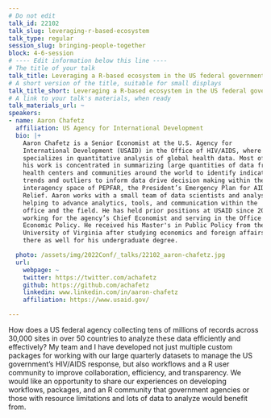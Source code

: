 ```yaml
---
# Do not edit
talk_id: 22102
talk_slug: leveraging-r-based-ecosystem
talk_type: regular
session_slug: bringing-people-together
block: 4-6-session
# ---- Edit information below this line ----
# The title of your talk
talk_title: Leveraging a R-based ecosystem in the US federal government
# A short version of the title, suitable for small displays
talk_title_short: Leveraging a R-based ecosystem in the US federal government
# A link to your talk's materials, when ready
talk_materials_url: ~
speakers:
- name: Aaron Chafetz
  affiliation: US Agency for International Development
  bio: |+
    Aaron Chafetz is a Senior Economist at the U.S. Agency for
    International Development (USAID) in the Office of HIV/AIDS, where he
    specializes in quantitative analysis of global health data. Most of
    his work is concentrated in summarizing large quantities of data from
    health centers and communities around the world to identify indicator
    trends and outliers to inform data drive decision making within the
    interagency space of PEPFAR, the President’s Emergency Plan for AIDS
    Relief. Aaron works with a small team of data scientists and analysts,
    helping to advance analytics, tools, and communication within the
    office and the field. He has held prior positions at USAID since 2013,
    working for the agency’s Chief Economist and serving in the Office of
    Economic Policy. He received his Master's in Public Policy from the
    University of Virginia after studying economics and foreign affairs
    there as well for his undergraduate degree.

  photo: /assets/img/2022Conf/_talks/22102_aaron-chafetz.jpg
  url:
    webpage: ~
    twitter: https://twitter.com/achafetz
    github: https://github.com/achafetz
    linkedin: www.linkedin.com/in/aaron-chafetz
    affiliation: https://www.usaid.gov/

---
```


<!-- ABSTRACT ----
Please write abstract below. You may use simple markdown (links, code style, bold, italics)
-->

How does a US federal agency collecting tens of millions of records across
30,000 sites in over 50 countries to analyze these data efficiently and
effectively? My team and I have developed not just multiple custom packages
for working with our large quarterly datasets to manage the US government’s
HIV/AIDS response, but also workflows and a R user community to improve
collaboration, efficiency, and transparency. We would like an opportunity to
share our experiences on developing workflows, packages, and an R community
that government agencies or those with resource limitations and lots of data to
analyze would benefit from.
